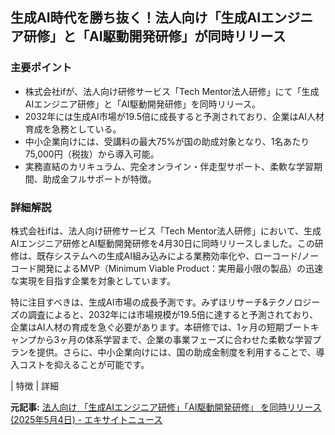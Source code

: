 ## 生成AI時代を勝ち抜く！法人向け「生成AIエンジニア研修」と「AI駆動開発研修」が同時リリース

### 主要ポイント

* 株式会社ifが、法人向け研修サービス「Tech Mentor法人研修」にて「生成AIエンジニア研修」と「AI駆動開発研修」を同時リリース。
* 2032年には生成AI市場が19.5倍に成長すると予測されており、企業はAI人材育成を急務としている。
* 中小企業向けには、受講料の最大75%が国の助成対象となり、1名あたり75,000円（税抜）から導入可能。
* 実務直結のカリキュラム、完全オンライン・伴走型サポート、柔軟な学習期間、助成金フルサポートが特徴。

### 詳細解説

株式会社ifは、法人向け研修サービス「Tech Mentor法人研修」において、生成AIエンジニア研修とAI駆動開発研修を4月30日に同時リリースしました。この研修は、既存システムへの生成AI組み込みによる業務効率化や、ローコード/ノーコード開発によるMVP（Minimum Viable Product：実用最小限の製品）の迅速な実現を目指す企業を対象としています。

特に注目すべきは、生成AI市場の成長予測です。みずほリサーチ&テクノロジーズの調査によると、2032年には市場規模が19.5倍に達すると予測されており、企業はAI人材の育成を急ぐ必要があります。本研修では、1ヶ月の短期ブートキャンプから3ヶ月の体系学習まで、企業の事業フェーズに合わせた柔軟な学習プランを提供。さらに、中小企業向けには、国の助成金制度を利用することで、導入コストを抑えることが可能です。

| 特徴 | 詳細 

**元記事:** [法人向け 「生成AIエンジニア研修」「AI駆動開発研修」 を同時リリース (2025年5月4日) - エキサイトニュース](https://www.excite.co.jp/news/article/Prtimes_2025-05-04-103307-41/)